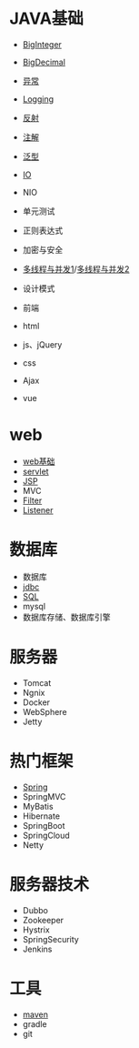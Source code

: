 # JAVA基础
- [BigInteger](java基础/02_BigInteger.md)
- [BigDecimal](java基础/03_BigDecimal.md)
- [异常](java基础/04_异常.md)
- [Logging](java基础/05_Logging.md)
- [反射](java基础/06_反射.md)
- [注解](java基础/07_注解.md)
- [泛型](java基础/08_泛型.md)
- [IO](./java基础/01_IO.md)
- NIO
- 单元测试
- 正则表达式
- 加密与安全
- [多线程与并发1](java基础/09_多线程与并发.md)/[多线程与并发2](java基础/10_多线程与并发2.md)
- 设计模式

- 前端
- html
- js、jQuery
- css
- Ajax
- vue

# web
- [web基础](web/01_web基础.md)
- [servlet](web\02_servlet基础.md)
- [JSP](web/03_jsp.md)
- MVC
- [Filter](web/05_filter.md)
- [Listener](web/06_Listener.md)

# 数据库
- 数据库
- [jdbc](数据库/01_jdbc.md)
- [SQL](数据库/02_SQL.md)
- mysql
- 数据库存储、数据库引擎


# 服务器
- Tomcat
- Ngnix
- Docker
- WebSphere
- Jetty

# 热门框架
- [Spring](spring/01_spring概述.md)
- SpringMVC
- MyBatis
- Hibernate
- SpringBoot
- SpringCloud
- Netty

# 服务器技术
- Dubbo
- Zookeeper
- Hystrix
- SpringSecurity
- Jenkins

# 工具
- [maven](工具/01_maven.md)
- gradle
- git